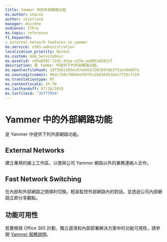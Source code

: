 ```yaml
---
title: Yammer 中的外部網路功能
ms.author: sharik
author: skjerland
manager: mnirkhe
audience: ITPro
ms.topic: reference
f1_keywords:
- external-network-features-in-yammer
ms.service: o365-administration
localization_priority: Normal
ms.custom: Adm_ServiceDesc
ms.assetid: c60a8507-72d2-43aa-a15b-aed053d5851f
description: 是 Yammer 中提供下列外部網路功能。
ms.openlocfilehash: 1d73561103ecb7e94e57307d47db3f31ac9e607a
ms.sourcegitcommit: 96dc758c790ddaf05f5c2b836451b417729cf119
ms.translationtype: MT
ms.contentlocale: zh-TW
ms.lasthandoff: 07/18/2019
ms.locfileid: "35777954"
---
```

# <a name="external-network-features-in-yammer"></a>Yammer 中的外部網路功能

是 Yammer 中提供下列外部網路功能。
  
## <a name="external-networks"></a>External Networks
<a name="bkmk_ExternalNetworks"> </a>

建立專用的線上工作區，以便與公司 Yammer 網路以外的業務連絡人合作。
  
## <a name="fast-network-switching"></a>Fast Network Switching
<a name="bkmk_FastNetworkSwitching"> </a>

在內部和外部網路之間順利切換。輕易監控外部網路內的對話，並透過公司內部網路立即分享觀點。
  
## <a name="feature-availability"></a>功能可用性
<a name="bkmk_FastNetworkSwitching"> </a>

若要檢視 Office 365 計劃、獨立選項和內部部署解決方案中的功能可用性，請參閱 [Yammer 服務說明](yammer-service-description.md)。